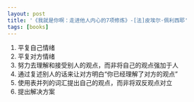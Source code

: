 ```yaml
---
layout: post
title: '《我就是你啊：走进他人内心的7项修炼》-[法]皮埃尔·佩利西耶'
tags: [books]
---
```


1. 平复自己情绪
2. 平复对方情绪
3. 努力去理解和接受别人的观点，而非将自己的观点强加于人
4. 通过复述别人的话来让对方明白“你已经理解了对方的观点”
5. 使用表并列的词汇提出自己的观点，而非将双反观点对立
6. 提出解决方案
